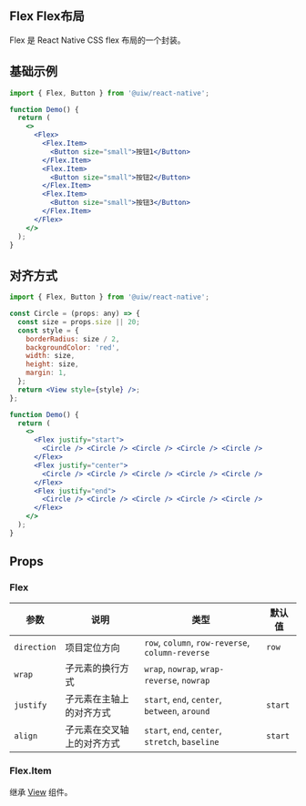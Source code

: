 
Flex Flex布局
---

Flex 是 React Native CSS flex 布局的一个封装。

## 基础示例

```jsx
import { Flex, Button } from '@uiw/react-native';

function Demo() {
  return (
    <>
      <Flex>
        <Flex.Item>
          <Button size="small">按钮1</Button>
        </Flex.Item>
        <Flex.Item>
          <Button size="small">按钮2</Button>
        </Flex.Item>
        <Flex.Item>
          <Button size="small">按钮3</Button>
        </Flex.Item>
      </Flex>
    </>
  );
}
```

## 对齐方式

```jsx
import { Flex, Button } from '@uiw/react-native';

const Circle = (props: any) => {
  const size = props.size || 20;
  const style = {
    borderRadius: size / 2,
    backgroundColor: 'red',
    width: size,
    height: size,
    margin: 1,
  };
  return <View style={style} />;
};

function Demo() {
  return (
    <>
      <Flex justify="start">
        <Circle /> <Circle /> <Circle /> <Circle /> <Circle />
      </Flex>
      <Flex justify="center">
        <Circle /> <Circle /> <Circle /> <Circle /> <Circle />
      </Flex>
      <Flex justify="end">
        <Circle /> <Circle /> <Circle /> <Circle /> <Circle />
      </Flex>
    </>
  );
}
```

## Props

### Flex

| 参数 | 说明 | 类型 | 默认值 |
| --- | --- | --- | --- |
| `direction` | 项目定位方向 | `row`, `column`, `row-reverse`, `column-reverse` | `row` |
| `wrap` | 子元素的换行方式 | `wrap`, `nowrap`, `wrap-reverse`, `nowrap` |
| `justify` | 子元素在主轴上的对齐方式 | `start`, `end`, `center`, `between`, `around` | `start` |
| `align` | 子元素在交叉轴上的对齐方式 | `start`, `end`, `center`, `stretch`, `baseline` | `start` |

### Flex.Item

继承 [View](https://facebook.github.io/react-native/docs/view#props) 组件。